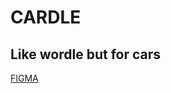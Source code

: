 # CARDLE 
Like wordle but for cars 
---

[FIGMA](https://www.figma.com/file/1O0ry20afoMHbkh130mK7z/Cardle?type=design&node-id=0-1&mode=design&t=8mXYKyXdZEy2X4p2-0)
